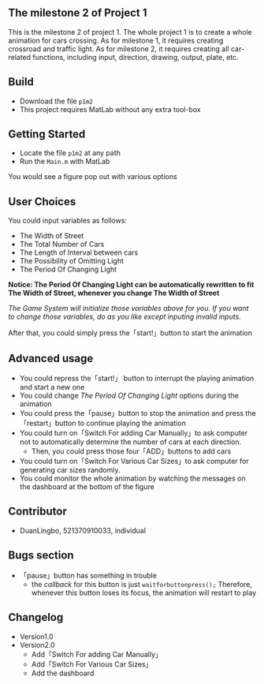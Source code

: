## The milestone 2 of Project 1

This is the milestone 2 of project 1. The whole project 1 is to create a whole animation for cars crossing. As for milestone 1, it requires creating crossroad and traffic light. As for milestone 2, it requires creating all car-related functions, including input, direction, drawing, output, plate, etc.



## Build

*   Download the file `p1m2`
*   This project requires MatLab without any extra tool-box



## Getting Started

*   Locate the file `p1m2` at any path
*   Run the `Main.m` with MatLab

You would see a figure pop out with various options



## User Choices

You could input variables as follows:

*   The Width of Street
*   The Total Number of Cars
*   The Length of Interval between cars
*   The Possibility of Omitting Light
*   The Period Of Changing Light

**Notice: The Period Of Changing Light can be automatically rewritten to fit The Width of Street, whenever you change  The Width of Street**

*The Game System will initialize those variables above for you. If you want to change those variables, do as you like except inputing invalid inputs.*

After that, you could simply press the「start!」button to start the animation



## Advanced usage

*   You could repress the「start!」 button to interrupt the playing animation and start a new one
*   You could change *The Period Of Changing Light* options during the animation
*   You could press the「pause」button to stop the animation and press the「restart」button to continue playing the animation
*   You could turn on「Switch For adding Car Manually」to ask computer not to automatically determine the number of cars at each direction.
    *   Then, you could press those four「ADD」buttons to add cars
*   You could turn on「Switch For Various Car Sizes」to ask computer for generating car sizes randomly.
*   You could monitor the whole animation by watching the messages on the dashboard at the bottom of the figure



## Contributor

*   DuanLingbo, 521370910033, individual



## Bugs section

*   「pause」button has something in trouble
    *   the *callback* for this button is just `waitforbuttonpress();` Therefore, whenever this button loses its focus, the animation will restart to play



## Changelog

*   Version1.0
*   Version2.0
    *   Add「Switch For adding Car Manually」
    *   Add「Switch For Various Car Sizes」
    *   Add the dashboard

